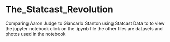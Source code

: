 # The_Statcast_Revolution
Comparing Aaron Judge to Giancarlo Stanton using Statcast Data
to to view the jupyter notebook click on the .ipynb file
the other files are datasets and photos used in the notebook
